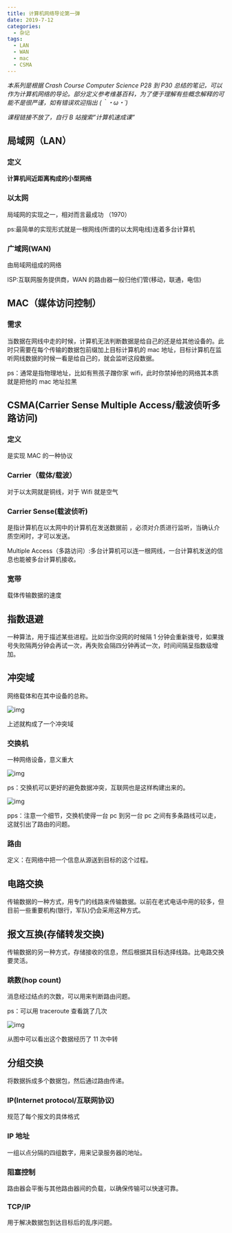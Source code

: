 ```yaml
---
title: 计算机网络导论第一弹
date: 2019-7-12
categories:
  - 杂记
tags:
  - LAN
  - WAN
  - mac
  - CSMA
---
```


_本系列是根据 Crash Course Computer Science P28 到 P30 总结的笔记，可以作为计算机网络的导论。部分定义参考维基百科，为了便于理解有些概念解释的可能不是很严谨，如有错误欢迎指出 (｀・ω・´)_

_课程链接不放了，自行 B 站搜索”计算机速成课”_

## 局域网（LAN）

### 定义

**计算机间近距离构成的小型网络**

### 以太网

局域网的实现之一，相对而言最成功 （1970）

ps:最简单的实现形式就是一根网线(所谓的以太网电线)连着多台计算机

### 广域网(WAN)

由局域网组成的网络

ISP:互联网服务提供商，WAN 的路由器一般归他们管(移动，联通，电信)

## MAC（媒体访问控制）

### 需求

当数据在网线中走的时候，计算机无法判断数据是给自己的还是给其他设备的。此时只需要在每个传输的数据包前缀加上目标计算机的 mac 地址，目标计算机在监听网线数据的时候一看是给自己的，就会监听这段数据。

ps：通常是指物理地址，比如有熊孩子蹭你家 wifi，此时你禁掉他的网络其本质就是把他的 mac 地址拉黑

## CSMA(Carrier Sense Multiple Access/载波侦听多路访问)

### 定义

是实现 MAC 的一种协议

### Carrier（载体/载波）

对于以太网就是铜线，对于 Wifi 就是空气

### Carrier Sense(载波侦听)

是指计算机在以太网中的计算机在发送数据前 ，必须对介质进行监听，当确认介质空闲时，才可以发送。

Multiple Access（多路访问）:多台计算机可以连一根网线，一台计算机发送的信息也能被多台计算机接收。

### 宽带

载体传输数据的速度

## 指数退避

一种算法，用于描述某些进程。比如当你没网的时候隔 1 分钟会重新拨号，如果拨号失败隔两分钟会再试一次，再失败会隔四分钟再试一次，时间间隔呈指数级增加。

## 冲突域

网络载体和在其中设备的总称。

![img](https://praisesunash.github.io/2019/07/07/ji-suan-ji-wang-luo-di-yi-dan/01-01.png)

上述就构成了一个冲突域

### 交换机

一种网络设备，意义重大

![img](https://praisesunash.github.io/2019/07/07/ji-suan-ji-wang-luo-di-yi-dan/01-02.gif)

ps：交换机可以更好的避免数据冲突，互联网也是这样构建出来的。

![img](https://praisesunash.github.io/2019/07/07/ji-suan-ji-wang-luo-di-yi-dan/01-03.png)

pps：注意一个细节，交换机使得一台 pc 到另一台 pc 之间有多条路线可以走，这就引出了路由的问题。

### 路由

定义：在网络中把一个信息从源送到目标的这个过程。

## 电路交换

传输数据的一种方式，用专门的线路来传输数据。以前在老式电话中用的较多，但目前一些重要机构(银行，军队)仍会采用这种方式。

## 报文互换(存储转发交换)

传输数据的另一种方式，存储接收的信息，然后根据其目标选择线路。比电路交换要灵活。

### 跳数(hop count)

消息经过结点的次数，可以用来判断路由问题。

ps：可以用 traceroute 查看跳了几次

![img](https://praisesunash.github.io/2019/07/07/ji-suan-ji-wang-luo-di-yi-dan/01-04.png)

从图中可以看出这个数据经历了 11 次中转

## 分组交换

将数据拆成多个数据包，然后通过路由传递。

### IP(Internet protocol/互联网协议)

规范了每个报文的具体格式

### IP 地址

一组以点分隔的四组数字，用来记录服务器的地址。

### 阻塞控制

路由器会平衡与其他路由器间的负载，以确保传输可以快速可靠。

### TCP/IP

用于解决数据包到达目标后的乱序问题。
